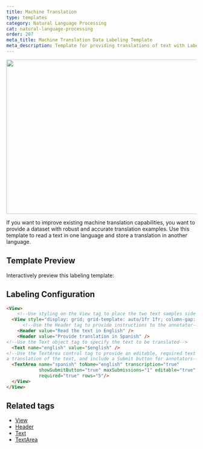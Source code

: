 ```yaml
---
title: Machine Translation
type: templates
category: Natural Language Processing
cat: natural-language-processing
order: 207
meta_title: Machine Translation Data Labeling Template
meta_description: Template for providing translations of text with Label Studio for your machine learning and data science projects.
---
```


<img src="/images/templates/machine-translation.png" alt="" class="gif-border" width="552px" height="408px" />

If you want to improve existing machine translation capabilities, you want to provide a dataset with robust and accurate translation examples. Use this template to read a text in one language and store a translation in another language.

## Template Preview

Interactively preview this labeling template:

<div id="main-preview"></div>

<!--Might need to remove preview if adding a number of rows doesn't make this work better due to outdated LSF-->

## Labeling Configuration

```html
<View>
    <!--Use styling on the View tag to place the two text samples side by side-->
  <View style="display: grid; grid-template: auto/1fr 1fr; column-gap: 1em">
      <!--Use the Header tag to provide instructions to the annotator-->
    <Header value="Read the text in English" />
    <Header value="Provide translation in Spanish" />
<!--Use the Text object tag to specify the text to be translated-->
  <Text name="english" value="$english" />
<!--Use the TextArea control tag to provide an editable, required text box to provide
a translation of the text, and include a Submit button for annotators-->
  <TextArea name="spanish" toName="english" transcription="true" 
            showSubmitButton="true" maxSubmissions="1" editable="true"
            required="true" rows="5"/>
  </View>
</View>
```

## Related tags

- [View](/tags/view.html)
- [Header](/tags/header.html)
- [Text](/tags/text.html)
- [TextArea](/tags/textarea.html)

